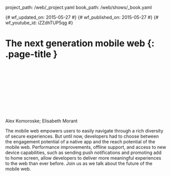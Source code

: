 project_path: /web/_project.yaml book_path: /web/shows/_book.yaml

{# wf_updated_on: 2015-05-27 #} {# wf_published_on: 2015-05-27 #} {# wf_youtube_id: iZZdhTUP5qg #}

# The next generation mobile web {: .page-title }

<div class="video-wrapper">
  <iframe class="devsite-embedded-youtube-video" data-video-id="iZZdhTUP5qg"
          data-autohide="1" data-showinfo="0" frameborder="0" allowfullscreen>
  </iframe>
</div>

Alex Komoroske; Elisabeth Morant

The mobile web empowers users to easily navigate through a rich diversity of secure experiences. But until now, developers had to choose between the engagement potential of a native app and the reach potential of the mobile web. Performance improvements, offline support, and access to new device capabilities, such as sending push notifications and promoting add to home screen, allow developers to deliver more meaningful experiences to the web than ever before. Join us as we talk about the future of the mobile web.